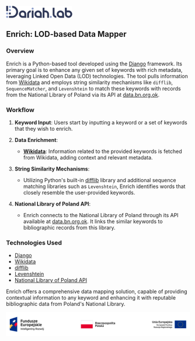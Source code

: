 ![alt text](https://github.com/CHC-Computations/Harmonize/blob/main/logo-1.png?raw=true)
## Enrich: LOD-based Data Mapper

### Overview

Enrich is a Python-based tool developed using the [Django](https://www.djangoproject.com/) framework. Its primary goal is to enhance any given set of keywords with rich metadata, leveraging Linked Open Data (LOD) technologies. The tool pulls information from [Wikidata](https://www.wikidata.org/) and employs string similarity mechanisms like `difflib`, `SequenceMatcher`, and `Levenshtein` to match these keywords with records from the National Library of Poland via its API at [data.bn.org.ok](http://data.bn.org.ok/).

### Workflow

1. **Keyword Input**: Users start by inputting a keyword or a set of keywords that they wish to enrich.

2. **Data Enrichment**: 
    - **[Wikidata](https://www.wikidata.org/)**: Information related to the provided keywords is fetched from Wikidata, adding context and relevant metadata.
    
3. **String Similarity Mechanisms**: 
    - Utilizing Python's built-in [difflib](https://docs.python.org/3/library/difflib.html) library and additional sequence matching libraries such as `Levenshtein`, Enrich identifies words that closely resemble the user-provided keywords.
    
4. **National Library of Poland API**: 
    - Enrich connects to the National Library of Poland through its API available at [data.bn.org.ok](http://data.bn.org.pl/). It links the similar keywords to bibliographic records from this library.
  
### Technologies Used
- [Django](https://www.djangoproject.com/)
- [Wikidata](https://www.wikidata.org/)
- [difflib](https://docs.python.org/3/library/difflib.html)
- [Levenshtein](https://pypi.org/project/python-Levenshtein/)
- [National Library of Poland API](http://data.bn.org.pl/)

Enrich offers a comprehensive data mapping solution, capable of providing contextual information to any keyword and enhancing it with reputable bibliographic data from Poland's National Library.


![alt_text](https://github.com/CHC-Computations/Harmonize/blob/main/Zrzut%20ekranu%202022-12-19%20o%2017.48.49.png?raw=true)
